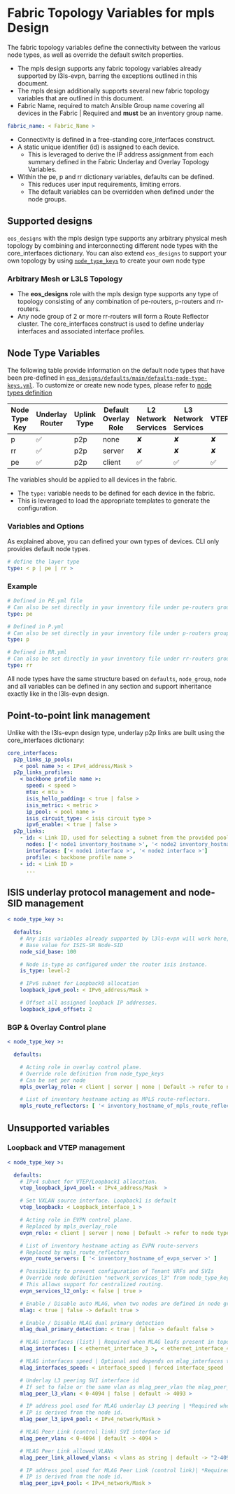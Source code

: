 # Fabric Topology Variables for mpls Design

The fabric topology variables define the connectivity between the various node types, as well as override the default switch properties.

- The mpls design supports any fabric topology variables already supported by l3ls-evpn, barring the exceptions outlined in this document.
- The mpls design additionally supports several new fabric topology variables that are outlined in this document.
- Fabric Name, required to match Ansible Group name covering all devices in the Fabric | Required and **must** be an inventory group name.

```yaml
fabric_name: < Fabric_Name >
```

- Connectivity is defined in a free-standing core_interfaces construct.
- A static unique identifier (id) is assigned to each device.
  - This is leveraged to derive the IP address assignment from each summary defined in the Fabric Underlay and Overlay Topology Variables.
- Within the pe, p and rr dictionary variables, defaults can be defined.
  - This reduces user input requirements, limiting errors.
  - The default variables can be overridden when defined under the node groups.

## Supported designs

`eos_designs` with the mpls design type supports any arbitrary physical mesh topology by combining and interconnecting different node types with the core_interfaces dictionary. You can also extend `eos_designs` to support your own topology by using [`node_type_keys`](node-types.html) to create your own node type

### Arbitrary Mesh or L3LS Topology

- The **eos_designs** role with the mpls design type supports any type of topology consisting of any combination of pe-routers, p-routers and rr-routers.
- Any node group of 2 or more rr-routers will form a Route Reflector cluster. The core_interfaces construct is used to define underlay interfaces and associated interface profiles.

## Node Type Variables

The following table provide information on the default node types that have been pre-defined in [`eos_designs/defaults/main/defaults-node-type-keys.yml`](https://github.com/aristanetworks/ansible-avd/tree/devel/ansible_collections/arista/avd/roles/eos_designs/defaults). To customize or create new node types, please refer to [node types definition](node-types.md)

| Node Type Key | Underlay Router | Uplink Type | Default Overlay Role | L2 Network Services | L3 Network Services | VTEP | Connected Endpoints |
| --------------| --------------- | ----------- | -------------------- | ------------------- | ------------------- | ---- | ------------------- |
| p             | ✅              | p2p          | none                | ✘                   | ✘                   | ✘     | ✘                  |
| rr            | ✅              | p2p          | server              | ✘                   | ✘                   | ✘     | ✘                  |
| pe            | ✅              | p2p          | client              | ✅                  | ✅                   | ✅    | ✅                  |

The variables should be applied to all devices in the fabric.

- The `type:` variable needs to be defined for each device in the fabric.
- This is leveraged to load the appropriate templates to generate the configuration.

### Variables and Options

As explained above, you can defined your own types of devices. CLI only provides default node types.

```yaml
# define the layer type
type: < p | pe | rr >
```

### Example

```yaml
# Defined in PE.yml file
# Can also be set directly in your inventory file under pe-routers group vars
type: pe

# Defined in P.yml
# Can also be set directly in your inventory file under p-routers group vars
type: p

# Defined in RR.yml
# Can also be set directly in your inventory file under rr-routers group vars
type: rr
```

All node types have the same structure based on `defaults`, `node_group`, `node` and all variables can be defined in any section and support inheritance exactly like in the l3ls-evpn design.

## Point-to-point link management

Unlike with the l3ls-evpn design type, underlay p2p links are built using the core_interfaces dictionary:

```yaml
core_interfaces:
  p2p_links_ip_pools:
    < pool name >: < IPv4_address/Mask >
  p2p_links_profiles:
    < backbone profile name >:
      speed: < speed >
      mtu: < mtu >
      isis_hello_padding: < true | false >
      isis_metric: < metric >
      ip_pool: < pool name >
      isis_circuit_type: < isis circuit type >
      ipv6_enable: < true | false >
  p2p_links:
    - id: < Link ID, used for selecting a subnet from the provided pool >
      nodes: ['< node1 inventory_hostname >', '< node2 inventory_hostname >']
      interfaces: ['< node1 interface >', '< node2 interface >']
      profile: < backbone profile name >
    - id: < Link ID >
      ...
```

## ISIS underlay protocol management and node-SID management

```yaml
< node_type_key >:

  defaults:
    # Any isis variables already supported by l3ls-evpn will work here, plus additionally:
    # Base value for ISIS-SR Node-SID
    node_sid_base: 100

    # Node is-type as configured under the router isis instance.
    is_type: level-2

    # IPv6 subnet for Loopback0 allocation
    loopback_ipv6_pool: < IPv6_address/Mask >

    # Offset all assigned loopback IP addresses.
    loopback_ipv6_offset: 2
```

### BGP & Overlay Control plane

```yaml
< node_type_key >:

  defaults:

    # Acting role in overlay control plane.
    # Override role definition from node_type_keys
    # Can be set per node
    mpls_overlay_role: < client | server | none | Default -> refer to node type variable table >

    # List of inventory hostname acting as MPLS route-reflectors.
    mpls_route_reflectors: [ '< inventory_hostname_of_mpls_route_reflectors >' ]
```

## Unsupported variables

### Loopback and VTEP management

```yaml
< node_type_key >:

  defaults:
    # IPv4 subnet for VTEP/Loopback1 allocation.
    vtep_loopback_ipv4_pool: < IPv4_address/Mask  >

    # Set VXLAN source interface. Loopback1 is default
    vtep_loopback: < Loopback_interface_1 >

    # Acting role in EVPN control plane.
    # Replaced by mpls_overlay_role
    evpn_role: < client | server | none | Default -> refer to node type variable table >

    # List of inventory hostname acting as EVPN route-servers
    # Replaced by mpls_route_reflectors
    evpn_route_servers: [ '< inventory_hostname_of_evpn_server >' ]

    # Possibility to prevent configuration of Tenant VRFs and SVIs
    # Override node definition "network_services_l3" from node_type_keys
    # This allows support for centralized routing.
    evpn_services_l2_only: < false | true >

    # Enable / Disable auto MLAG, when two nodes are defined in node group.
    mlag: < true | false -> default true >

    # Enable / Disable MLAG dual primary detection
    mlag_dual_primary_detection: < true | false -> default false >

    # MLAG interfaces (list) | Required when MLAG leafs present in topology.
    mlag_interfaces: [ < ethernet_interface_3 >, < ethernet_interface_4 > ]

    # MLAG interfaces speed | Optional and depends on mlag_interfaces to be defined
    mlag_interfaces_speed: < interface_speed | forced interface_speed | auto interface_speed >

    # Underlay L3 peering SVI interface id
    # If set to false or the same vlan as mlag_peer_vlan the mlag_peer_vlan will be used for L3 peering.
    mlag_peer_l3_vlan: < 0-4094 | false | default -> 4093 >

    # IP address pool used for MLAG underlay L3 peering | *Required when MLAG leafs present in topology.
    # IP is derived from the node id.
    mlag_peer_l3_ipv4_pool: < IPv4_network/Mask >

    # MLAG Peer Link (control link) SVI interface id
    mlag_peer_vlan: < 0-4094 | default -> 4094 >

    # MLAG Peer Link allowed VLANs
    mlag_peer_link_allowed_vlans: < vlans as string | default -> "2-4094" >

    # IP address pool used for MLAG Peer Link (control link)| *Required when MLAG leafs present in topology.
    # IP is derived from the node id.
    mlag_peer_ipv4_pool: < IPv4_network/Mask >
```
